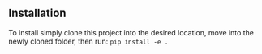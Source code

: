 ## Installation
To install simply clone this project into the desired location, move into the newly cloned folder, then run:
`pip install -e .`